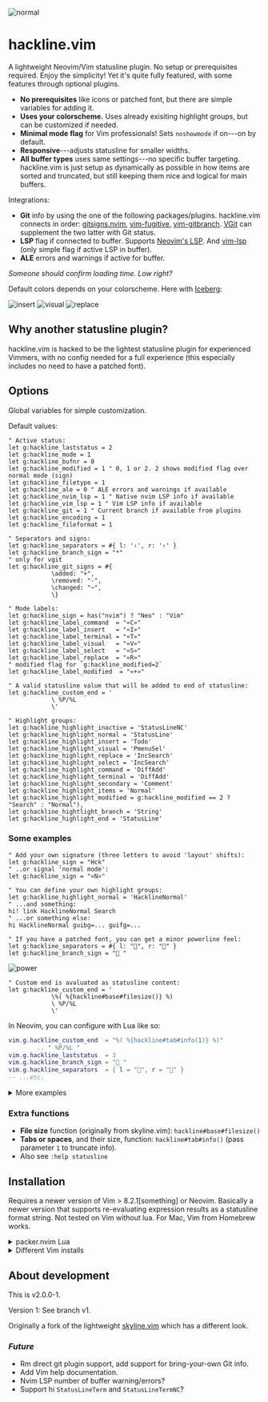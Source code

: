 ![normal](https://user-images.githubusercontent.com/729055/176217352-d0942b97-e04d-4de4-b9e1-dd2f75cda5cc.png)

# hackline.vim

A lightweight Neovim/Vim statusline plugin. No setup or prerequisites required. Enjoy the simplicity! Yet it's quite fully featured, with some features through optional plugins.

- **No prerequisites** like icons or patched font, but there are simple variables for adding it.
- **Uses your colorscheme.** Uses already exisiting highlight groups, but can be customized if needed.
- **Minimal mode flag** for Vim professionals! Sets `noshowmode` if on---on by default.
- **Responsive**---adjusts statusline for smaller widths.
- **All buffer types** uses same settings---no specific buffer targeting. hackline.vim is just setup as dynamically as possible in how items are sorted and truncated, but still keeping them nice and logical for main buffers.

Integrations:

- **Git** info by using the one of the following packages/plugins. hackline.vim connects in order: [gitsigns.nvim](https://github.com/lewis6991/gitsigns.nvim), [vim-fugitive](https://github.com/tpope/vim-fugitive), [vim-gitbranch](https://github.com/itchyny/vim-gitbranch). [VGit](https://github.com/tanvirtin/vgit.nvim) can supplement the two latter with Git status.
- **LSP** flag if connected to buffer. Supports [Neovim's LSP](https://github.com/neovim/nvim-lspconfig).
And [vim-lsp](https://github.com/prabirshrestha/vim-lsp) (only simple flag if active LSP in buffer).
- **ALE** errors and warnings if active for buffer.

*Someone should confirm loading time. Low right?*

Default colors depends on your colorscheme. Here with [Iceberg](https://cocopon.github.io/iceberg.vim/):

![insert](https://user-images.githubusercontent.com/729055/176217647-9c464f60-91d3-405f-8fc0-c66feaca1541.png)
![visual](https://user-images.githubusercontent.com/729055/176217668-2f5a1ccd-4f0a-469f-8912-fad630dd0e03.png)
![replace](https://user-images.githubusercontent.com/729055/176217697-f548262d-d277-4752-8419-b064d6e0df67.png)

## Why another statusline plugin?

hackline.vim is hacked to be the lightest statusline plugin for experienced Vimmers, with no config needed for a full experience (this especially includes no need to have a patched font).

## Options

Global variables for simple customization.

Default values:

```vim
" Active status:
let g:hackline_laststatus = 2
let g:hackline_mode = 1
let g:hackline_bufnr = 0
let g:hackline_modified = 1 " 0, 1 or 2. 2 shows modified flag over normal mode (sign)
let g:hackline_filetype = 1
let g:hackline_ale = 0 " ALE errors and warnings if available
let g:hackline_nvim_lsp = 1 " Native nvim LSP info if available
let g:hackline_vim_lsp = 1 " Vim LSP info if available
let g:hackline_git = 1 " Current branch if available from plugins
let g:hackline_encoding = 1
let g:hackline_fileformat = 1

" Separators and signs:
let g:hackline_separators = #{ l: '›', r: '‹' }
let g:hackline_branch_sign = "*"
" only for vgit
let g:hackline_git_signs = #{
			\added: "+",
			\removed: "-",
			\changed: "~",
			\}

" Mode labels:
let g:hackline_sign = has("nvim") ? "Neo" : "Vim"
let g:hackline_label_command  = "«C»"
let g:hackline_label_insert   = "«I»"
let g:hackline_label_terminal = "«T»"
let g:hackline_label_visual   = "«V»"
let g:hackline_label_select   = "«S»"
let g:hackline_label_replace  = "«R»"
" modified flag for `g:hackline_modified=2`
let g:hackline_label_modified  = "«+»"

" A valid statusline value that will be added to end of statusline:
let g:hackline_custom_end = '
			\ %P/%L 
			\'

" Highlight groups:
let g:hackline_highlight_inactive = 'StatusLineNC'
let g:hackline_highlight_normal = 'StatusLine'
let g:hackline_highlight_insert = 'Todo'
let g:hackline_highlight_visual = 'PmenuSel'
let g:hackline_highlight_replace = 'IncSearch'
let g:hackline_highlight_select = 'IncSearch'
let g:hackline_highlight_command = 'DiffAdd'
let g:hackline_highlight_terminal = 'DiffAdd'
let g:hackline_highlight_secondary = 'Comment'
let g:hackline_highlight_items = 'Normal'
let g:hackline_highlight_modified = g:hackline_modified == 2 ? "Search" : "Normal"),
let g:hackline_hightlight_branch = 'String'
let g:hackline_highlight_end = 'StatusLine'
```

### Some examples

```vim
" Add your own signature (three letters to avoid 'layout' shifts):
let g:hackline_sign = "Hck"
" ..or signal 'normal mode':
let g:hackline_sign = "«N»"
```

```vim
" You can define your own highlight groups:
let g:hackline_highlight_normal = 'HacklineNormal'
" ...and something:
hi! link HacklineNormal Search
" ...or something else:
hi HacklineNormal guibg=... guifg=...
```

```vim
" If you have a patched font, you can get a minor powerline feel:
let g:hackline_separators = #{ l: "", r: "" }
let g:hackline_branch_sign = " "
```

![power](https://user-images.githubusercontent.com/729055/176217828-f5642220-9b6f-4306-a5f3-ec166eee31a9.png)

```vim
" Custom end is avaluated as statusline content:
let g:hackline_custom_end = '
			\%( %{hackline#base#filesize()} %)
			\ %P/%L 
			\'
```

In Neovim, you can configure with Lua like so:

```lua
vim.g.hackline_custom_end  = "%( %{hackline#tab#info(1)} %)"
		.. " %P/%L "
vim.g.hackline_laststatus  = 3
vim.g.hackline_branch_sign = " "
vim.g.hackline_separators  = { l = "", r = "" }
-- ...etc.
```

<details>
<summary>More examples</summary>

**/Slash style:**

```lua
vim.g.hackline_modified       = "2"
vim.g.hackline_separators     = { l = "/", r = "/" }
vim.g.hackline_label_command  = "/ C"
vim.g.hackline_label_insert   = "/ I"
vim.g.hackline_label_terminal = "/ T"
vim.g.hackline_label_visual   = "/ V"
vim.g.hackline_label_select   = "/ S"
vim.g.hackline_label_replace  = "/ R"
vim.g.hackline_label_modified = "/ +"
```

</details>

### Extra functions

- **File size** function (originally from skyline.vim): `hackline#base#filesize()`
- **Tabs or spaces**, and their size, function: `hackline#tab#info()` (pass parameter `1` to truncate info).
- Also see `:help statusline`

## Installation

Requires a newer version of Vim > 8.2.1[something] or Neovim. Basically a newer version that supports re-evaluating expression results as a statusline format string. Not tested on Vim without lua. For Mac, Vim from Homebrew works.

<details>
<summary>packer.nvim Lua</summary>

```lua
-- packer.nvim
use{'jssteinberg/hackline.vim'}
```

```lua
-- packer.nvim with git info (without gitsigns or fugitive)
use{'jssteinberg/hackline.vim', requires = {'itchyny/vim-gitbranch'}}

-- Even lazyload it (does that makes sense?):
use { 'jssteinberg/hackline.vim', event = 'CursorHold' }
use { 'itchyny/vim-gitbranch', event = 'CursorHold' }
```

</details>

<details>
<summary>Different Vim installs</summary>

```vim
" minpac
call minpac#add('jssteinberg/hackline.vim')

" Vim packager
call packager#add('jssteinberg/hackline.vim')

" vim-jetpack
call jetpack#add('jssteinberg/hackline.vim')
```

(And it should be equally simple with vim-plug).

</details>

## About development

This is v2.0.0-1.

Version 1: See branch v1.

Originally a fork of the lightweight [skyline.vim](https://github.com/ourigen/skyline.vim) which has a different look.

### *Future*

- Rm direct git plugin support, add support for bring-your-own Git info.
- Add Vim help documentation.
- Nvim LSP number of buffer warning/errors?
- Support hi `StatusLineTerm` and `StatusLineTermNC`?
